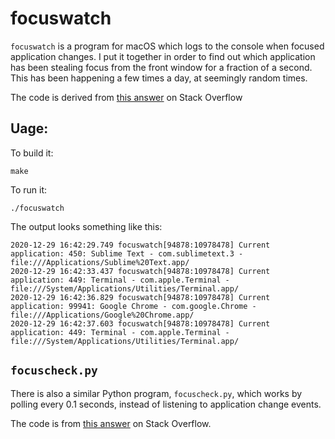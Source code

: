 focuswatch
==========

`focuswatch` is a program for macOS which logs to the console when focused application changes. I put it together in order to find out which application has been stealing focus from the front window for a fraction of a second. This has been happening a few times a day, at seemingly random times.

The code is derived from [this answer](https://stackoverflow.com/a/8348786/412655) on Stack Overflow


## Uage:

To build it:

```
make
```

To run it:

```
./focuswatch
```


The output looks something like this:

```
2020-12-29 16:42:29.749 focuswatch[94878:10978478] Current application: 450: Sublime Text - com.sublimetext.3 - file:///Applications/Sublime%20Text.app/
2020-12-29 16:42:33.437 focuswatch[94878:10978478] Current application: 449: Terminal - com.apple.Terminal - file:///System/Applications/Utilities/Terminal.app/
2020-12-29 16:42:36.829 focuswatch[94878:10978478] Current application: 99941: Google Chrome - com.google.Chrome - file:///Applications/Google%20Chrome.app/
2020-12-29 16:42:37.603 focuswatch[94878:10978478] Current application: 449: Terminal - com.apple.Terminal - file:///System/Applications/Utilities/Terminal.app/
```

## `focuscheck.py`

There is also a similar Python program, `focuscheck.py`, which works by polling every 0.1 seconds, instead of listening to application change events.

The code is from [this answer](https://apple.stackexchange.com/a/285090) on Stack Overflow.
